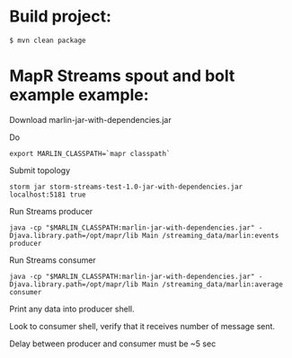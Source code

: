 Build project:
========================
```
$ mvn clean package
```

 MapR Streams spout and bolt example example:
 ==========================================


 Download marlin-jar-with-dependencies.jar

 Do
 ```
 export MARLIN_CLASSPATH=`mapr classpath`
 ```
 Submit topology

 ```
 storm jar storm-streams-test-1.0-jar-with-dependencies.jar localhost:5181 true
 ```

 Run Streams producer
 ```
 java -cp "$MARLIN_CLASSPATH:marlin-jar-with-dependencies.jar" -Djava.library.path=/opt/mapr/lib Main /streaming_data/marlin:events producer
 ```
 Run Streams consumer
 ```
 java -cp "$MARLIN_CLASSPATH:marlin-jar-with-dependencies.jar" -Djava.library.path=/opt/mapr/lib Main /streaming_data/marlin:average consumer
 ```


 Print any data into producer shell.

 Look to consumer shell, verify that it receives number of message sent.

 Delay between producer and consumer must be ~5 sec

